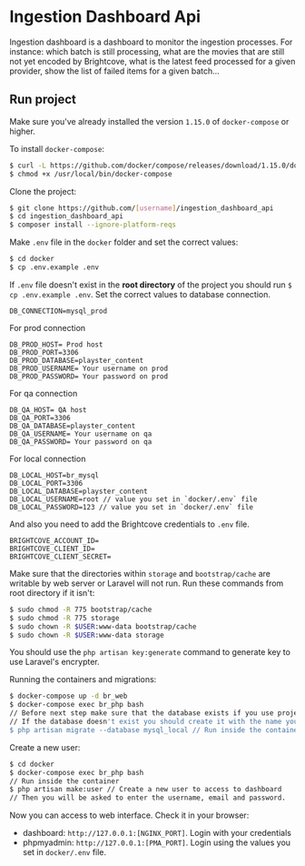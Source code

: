 # Ingestion Dashboard Api

Ingestion dashboard is a dashboard to monitor the ingestion processes. For instance: which batch is still processing, what are the movies that are still not yet encoded by Brightcove, what is the latest feed processed for a given provider, show the list of failed items for a given batch...

## Run project

Make sure you've already installed the version `1.15.0` of `docker-compose` or higher.

To install `docker-compose`:
```bash
$ curl -L https://github.com/docker/compose/releases/download/1.15.0/docker-compose-`uname -s`-`uname -m` > /usr/local/bin/docker-compose
$ chmod +x /usr/local/bin/docker-compose
```

Clone the project:
```bash
$ git clone https://github.com/[username]/ingestion_dashboard_api 
$ cd ingestion_dashboard_api
$ composer install --ignore-platform-reqs
```

Make `.env` file in the `docker` folder and set the correct values:
```bash
$ cd docker
$ cp .env.example .env
```

If `.env` file doesn't exist in the **root directory** of the project you should run `$ cp .env.example .env`.
Set the correct values to database connection.
```dotenv
DB_CONNECTION=mysql_prod
```

For prod connection
```dotenv
DB_PROD_HOST= Prod host
DB_PROD_PORT=3306
DB_PROD_DATABASE=playster_content
DB_PROD_USERNAME= Your username on prod
DB_PROD_PASSWORD= Your password on prod
```

For qa connection
```dotenv
DB_QA_HOST= QA host
DB_QA_PORT=3306
DB_QA_DATABASE=playster_content
DB_QA_USERNAME= Your username on qa
DB_QA_PASSWORD= Your password on qa
```

For local connection
```dotenv
DB_LOCAL_HOST=br_mysql
DB_LOCAL_PORT=3306
DB_LOCAL_DATABASE=playster_content  
DB_LOCAL_USERNAME=root // value you set in `docker/.env` file
DB_LOCAL_PASSWORD=123 // value you set in `docker/.env` file
```

And also you need to add the Brightcove credentials to `.env` file.
```dotenv
BRIGHTCOVE_ACCOUNT_ID=
BRIGHTCOVE_CLIENT_ID=
BRIGHTCOVE_CLIENT_SECRET= 
```

Make sure that the directories within `storage` and `bootstrap/cache` are writable by web server or Laravel will not run.
Run these commands from root directory if it isn't:
```bash
$ sudo chmod -R 775 bootstrap/cache
$ sudo chmod -R 775 storage
$ sudo chown -R $USER:www-data bootstrap/cache
$ sudo chown -R $USER:www-data storage
```

You should use the `php artisan key:generate` command to generate key to use Laravel's encrypter. 

Running the containers and migrations:
```bash
$ docker-compose up -d br_web
$ docker-compose exec br_php bash
// Before next step make sure that the database exists if you use project on your local.
// If the database doesn't exist you should create it with the name you set in `.env` file in the **root directory** of the project.
$ php artisan migrate --database mysql_local // Run inside the container
```

Create a new user:
```bash
$ cd docker
$ docker-compose exec br_php bash
// Run inside the container
$ php artisan make:user // Create a new user to access to dashboard
// Then you will be asked to enter the username, email and password.
```

Now you can access to web interface. Check it in your browser: 
- dashboard: `http://127.0.0.1:[NGINX_PORT]`. Login with your credentials
- phpmyadmin: `http://127.0.0.1:[PMA_PORT]`. Login using the values you set in `docker/.env` file.
